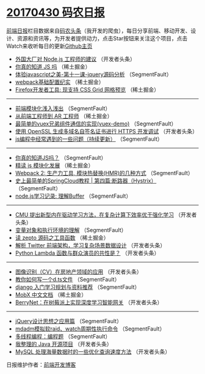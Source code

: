 # [20170430 码农日报](30.md)

[前端日报](http://caibaojian.com/c/news)栏目数据来自[码农头条](http://hao.caibaojian.com/)（我开发的爬虫），每日分享前端、移动开发、设计、资源和资讯等，为开发者提供动力，点击Star按钮来关注这个项目，点击Watch来收听每日的更新[Github主页](https://github.com/kujian/frontendDaily)
* [外国大厂对 Node.js 工程师的建议](http://hao.caibaojian.com/36595.html) （开发者头条）
* [你真的知道 JS 吗](http://hao.caibaojian.com/36560.html) （稀土掘金）
* [体验javascript之美-第十一课-jquery源码分析](http://hao.caibaojian.com/36590.html) （SegmentFault）
* [webpack基础配置纪实](http://hao.caibaojian.com/36562.html) （稀土掘金）
* [Firefox开发者工具: 现支持 CSS Grid 网格预览](http://hao.caibaojian.com/36564.html) （稀土掘金）

***
* [前端模块化浅入浅出](http://hao.caibaojian.com/36582.html) （SegmentFault）
* [从前端工程师到 AR 工程师](http://hao.caibaojian.com/36565.html) （稀土掘金）
* [最简单的vuex兄弟组件通信的实现(vuex-demo)](http://hao.caibaojian.com/36583.html) （SegmentFault）
* [使用 OpenSSL 生成多域名自签名证书进行 HTTPS 开发调试](http://hao.caibaojian.com/36596.html) （开发者头条）
* [js编程中经常遇到的一些问题（持续更新）](http://hao.caibaojian.com/36580.html) （SegmentFault）

***
* [你真的知道JS吗？](http://hao.caibaojian.com/36574.html) （SegmentFault）
* [精读 js 模块化发展](http://hao.caibaojian.com/36559.html) （稀土掘金）
* [Webpack 2: 生产力工具, 模块热替换(HMR)的几种方式](http://hao.caibaojian.com/36577.html) （SegmentFault）
* [史上最简单的SpringCloud教程 | 第四篇:断路器（Hystrix）](http://hao.caibaojian.com/36588.html) （SegmentFault）
* [node.js学习记录: 理解Buffer](http://hao.caibaojian.com/36578.html) （SegmentFault）

***
* [CMU 提出新型内在驱动学习方法，在复杂计算下效率优于强化学习](http://hao.caibaojian.com/36601.html) （开发者头条）
* [变量对象和执行环境的理解](http://hao.caibaojian.com/36591.html) （SegmentFault）
* [读 zepto 源码之工具函数](http://hao.caibaojian.com/36563.html) （稀土掘金）
* [解析 Twitter 前端架构，学习复杂场景数据设计](http://hao.caibaojian.com/36602.html) （开发者头条）
* [Python Lambda 函数与群众演员的共性是？](http://hao.caibaojian.com/36603.html) （开发者头条）

***
* [图像识别（CV）在房地产领域的应用](http://hao.caibaojian.com/36604.html) （开发者头条）
* [教你如何写一个d.ts文件](http://hao.caibaojian.com/36587.html) （SegmentFault）
* [django 入门学习规划与资料推荐](http://hao.caibaojian.com/36589.html) （SegmentFault）
* [MobX 中文文档](http://hao.caibaojian.com/36561.html) （稀土掘金）
* [BerryNet：在树莓派上实现深度学习智能网关](http://hao.caibaojian.com/36600.html) （开发者头条）

***
* [jQuery设计思想之应用篇](http://hao.caibaojian.com/36585.html) （SegmentFault）
* [mdadm模拟软raid、watch周期性执行命令](http://hao.caibaojian.com/36576.html) （SegmentFault）
* [多线程编程：编程题](http://hao.caibaojian.com/36579.html) （SegmentFault）
* [我整理的 Java 开源项目](http://hao.caibaojian.com/36592.html) （开发者头条）
* [MySQL 处理海量数据时的一些优化查询速度方法](http://hao.caibaojian.com/36593.html) （开发者头条）

日报维护作者：[前端开发博客](http://caibaojian.com/) 